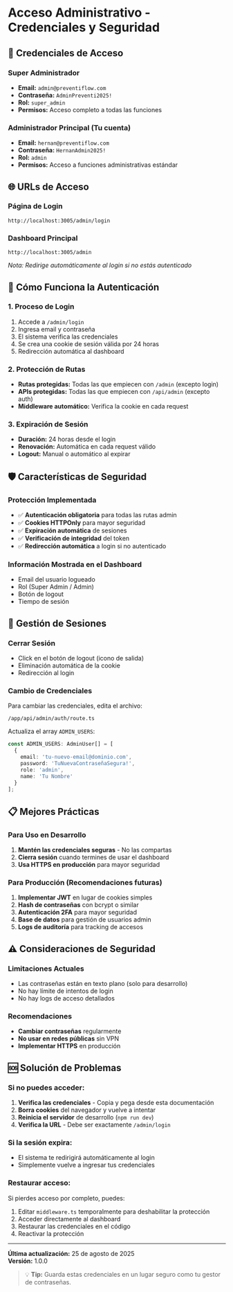 # Acceso Administrativo - Credenciales y Seguridad

## 🔐 Credenciales de Acceso

### Super Administrador
- **Email:** `admin@preventiflow.com`
- **Contraseña:** `AdminPreventi2025!`
- **Rol:** `super_admin`
- **Permisos:** Acceso completo a todas las funciones

### Administrador Principal (Tu cuenta)
- **Email:** `hernan@preventiflow.com`
- **Contraseña:** `HernanAdmin2025!`
- **Rol:** `admin`
- **Permisos:** Acceso a funciones administrativas estándar

## 🌐 URLs de Acceso

### Página de Login
```
http://localhost:3005/admin/login
```

### Dashboard Principal
```
http://localhost:3005/admin
```
*Nota: Redirige automáticamente al login si no estás autenticado*

## 🔧 Cómo Funciona la Autenticación

### 1. Proceso de Login
1. Accede a `/admin/login`
2. Ingresa email y contraseña
3. El sistema verifica las credenciales
4. Se crea una cookie de sesión válida por 24 horas
5. Redirección automática al dashboard

### 2. Protección de Rutas
- **Rutas protegidas:** Todas las que empiecen con `/admin` (excepto login)
- **APIs protegidas:** Todas las que empiecen con `/api/admin` (excepto auth)
- **Middleware automático:** Verifica la cookie en cada request

### 3. Expiración de Sesión
- **Duración:** 24 horas desde el login
- **Renovación:** Automática en cada request válido
- **Logout:** Manual o automático al expirar

## 🛡️ Características de Seguridad

### Protección Implementada
- ✅ **Autenticación obligatoria** para todas las rutas admin
- ✅ **Cookies HTTPOnly** para mayor seguridad
- ✅ **Expiración automática** de sesiones
- ✅ **Verificación de integridad** del token
- ✅ **Redirección automática** a login si no autenticado

### Información Mostrada en el Dashboard
- Email del usuario logueado
- Rol (Super Admin / Admin)
- Botón de logout
- Tiempo de sesión

## 🔄 Gestión de Sesiones

### Cerrar Sesión
- Click en el botón de logout (icono de salida)
- Eliminación automática de la cookie
- Redirección al login

### Cambio de Credenciales
Para cambiar las credenciales, edita el archivo:
```
/app/api/admin/auth/route.ts
```

Actualiza el array `ADMIN_USERS`:
```typescript
const ADMIN_USERS: AdminUser[] = [
  {
    email: 'tu-nuevo-email@dominio.com',
    password: 'TuNuevaContraseñaSegura!',
    role: 'admin',
    name: 'Tu Nombre'
  }
];
```

## 📋 Mejores Prácticas

### Para Uso en Desarrollo
1. **Mantén las credenciales seguras** - No las compartas
2. **Cierra sesión** cuando termines de usar el dashboard
3. **Usa HTTPS en producción** para mayor seguridad

### Para Producción (Recomendaciones futuras)
1. **Implementar JWT** en lugar de cookies simples
2. **Hash de contraseñas** con bcrypt o similar
3. **Autenticación 2FA** para mayor seguridad
4. **Base de datos** para gestión de usuarios admin
5. **Logs de auditoría** para tracking de accesos

## ⚠️ Consideraciones de Seguridad

### Limitaciones Actuales
- Las contraseñas están en texto plano (solo para desarrollo)
- No hay límite de intentos de login
- No hay logs de acceso detallados

### Recomendaciones
- **Cambiar contraseñas** regularmente
- **No usar en redes públicas** sin VPN
- **Implementar HTTPS** en producción

## 🆘 Solución de Problemas

### Si no puedes acceder:
1. **Verifica las credenciales** - Copia y pega desde esta documentación
2. **Borra cookies** del navegador y vuelve a intentar
3. **Reinicia el servidor** de desarrollo (`npm run dev`)
4. **Verifica la URL** - Debe ser exactamente `/admin/login`

### Si la sesión expira:
- El sistema te redirigirá automáticamente al login
- Simplemente vuelve a ingresar tus credenciales

### Restaurar acceso:
Si pierdes acceso por completo, puedes:
1. Editar `middleware.ts` temporalmente para deshabilitar la protección
2. Acceder directamente al dashboard
3. Restaurar las credenciales en el código
4. Reactivar la protección

---

**Última actualización:** 25 de agosto de 2025  
**Versión:** 1.0.0

> 💡 **Tip:** Guarda estas credenciales en un lugar seguro como tu gestor de contraseñas.